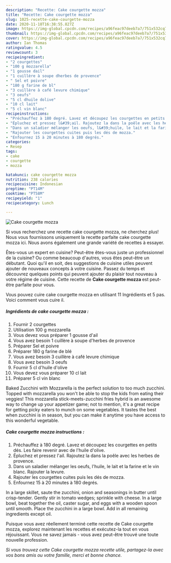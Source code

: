 ```yaml
---
description: "Recette: Cake courgette mozza"
title: "Recette: Cake courgette mozza"
slug: 1025-recette-cake-courgette-mozza
date: 2020-11-18T16:38:55.827Z
image: https://img-global.cpcdn.com/recipes/a96feac97deeb7a7/751x532cq70/cake-courgette-mozza-photo-principale-de-la-recette.jpg
thumbnail: https://img-global.cpcdn.com/recipes/a96feac97deeb7a7/751x532cq70/cake-courgette-mozza-photo-principale-de-la-recette.jpg
cover: https://img-global.cpcdn.com/recipes/a96feac97deeb7a7/751x532cq70/cake-courgette-mozza-photo-principale-de-la-recette.jpg
author: Ian Thomas
ratingvalue: 4.5
reviewcount: 3
recipeingredient:
- "2 courgettes"
- "100 g mozzarella"
- "1 gousse dail"
- "1 cuillère à soupe dherbes de provence"
- " Sel et poivre"
- "180 g farine de bl"
- "3 cuillère à café levure chimique"
- "3 oeufs"
- "5 cl dhuile dolive"
- "10 cl lait"
- "5 cl vin blanc"
recipeinstructions:
- "Préchauffez à 180 degré. Lavez et découpez les courgettes en petits dés. Les faire revenir avec de l&#39;huile d&#39;olive."
- "Épluchez et pressez l&#39;ail. Rajoutez la dans la poêle avec les herbes de provence."
- "Dans un saladier mélanger les oeufs, l&#39;huile, le lait et la farine et le vin blanc. Rajouter la levure."
- "Rajouter les courgettes cuites puis les dés de mozza."
- "Enfournez 15 à 20 minutes à 180 degrés."
categories:
- Resep
tags:
- cake
- courgette
- mozza

katakunci: cake courgette mozza 
nutrition: 238 calories
recipecuisine: Indonesian
preptime: "PT14M"
cooktime: "PT58M"
recipeyield: "1"
recipecategory: Lunch

---
```



![Cake courgette mozza](https://img-global.cpcdn.com/recipes/a96feac97deeb7a7/751x532cq70/cake-courgette-mozza-photo-principale-de-la-recette.jpg)

Si vous recherchez une recette cake courgette mozza, ne cherchez plus! Nous vous fournissons uniquement la recette parfaite cake courgette mozza ici. Nous avons également une grande variété de recettes à essayer.

Êtes-vous un expert en cuisine? Peut-être êtes-vous juste un professionnel de la cuisine? Ou comme beaucoup d'autres, vous êtes peut-être un débutant. Quoi qu'il en soit, des suggestions de cuisine utiles peuvent ajouter de nouveaux concepts à votre cuisine. Passez du temps et découvrez quelques points qui peuvent ajouter du plaisir tout nouveau à votre régime de cuisine. Cette recette de <strong> Cake courgette mozza </strong> est peut-être parfaite pour vous.

<!--inarticleads1-->

Vous pouvez cuire cake courgette mozza en utilisant 11 Ingrédients et 5 pas. Voici comment vous cuire il.

##### Ingrédients de cake courgette mozza :

1. Fournir 2 courgettes
1. Utilisation 100 g mozzarella
1. Vous devez vous préparer 1 gousse d&#39;ail
1. Vous avez besoin 1 cuillère à soupe d&#39;herbes de provence
1. Préparer  Sel et poivre
1. Préparer 180 g farine de blé
1. Vous avez besoin 3 cuillère à café levure chimique
1. Vous avez besoin 3 oeufs
1. Fournir 5 cl d&#39;huile d&#39;olive
1. Vous devez vous préparer 10 cl lait
1. Préparer 5 cl vin blanc


Baked Zucchini with Mozzarella is the perfect solution to too much zucchini. Topped with mozzarella you won&#39;t be able to stop the kids from eating their veggies! This mozzarella stick-meets-zucchini fries hybrid is an awesome way to change up your appetizer game; not to mention, it&#39;s a great recipe for getting picky eaters to munch on some vegetables. It tastes the best when zucchini is in season, but you can make it anytime you have access to this wonderful vegetable. 

<!--inarticleads2-->

##### Cake courgette mozza instructions :

1. Préchauffez à 180 degré. Lavez et découpez les courgettes en petits dés. Les faire revenir avec de l&#39;huile d&#39;olive.
1. Épluchez et pressez l&#39;ail. Rajoutez la dans la poêle avec les herbes de provence.
1. Dans un saladier mélanger les oeufs, l&#39;huile, le lait et la farine et le vin blanc. Rajouter la levure.
1. Rajouter les courgettes cuites puis les dés de mozza.
1. Enfournez 15 à 20 minutes à 180 degrés.


In a large skillet, saute the zucchini, onion and seasonings in butter until crisp-tender. Gently stir in tomato wedges; sprinkle with cheese. In a large bowl, beat together the oil, caster sugar, and eggs with a wooden spoon until smooth. Place the zucchini in a large bowl. Add in all remaining ingredients except oil. 

<!--inarticleads1-->

<p>
Puisque vous avez réellement terminé cette recette de Cake courgette mozza, explorez maintenant les recettes et exécutez-la tout en vous réjouissant. Vous ne savez jamais - vous avez peut-être trouvé une toute nouvelle profession.
</p>

<p>
<i>Si vous trouvez cette Cake courgette mozza recette utile, partagez-la avec vos bons amis ou votre famille, merci et bonne chance.</i>
</p>
